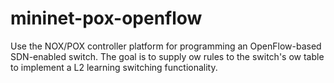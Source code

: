 # mininet-pox-openflow
Use the NOX/POX controller platform for programming an OpenFlow-based SDN-enabled switch. The goal is to supply  ow rules to the switch's  ow table to implement a L2 learning switching functionality.
